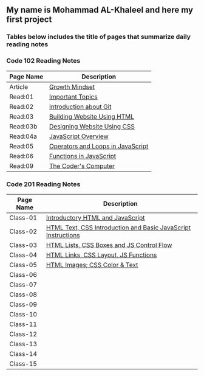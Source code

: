 ## **My name is Mohammad AL-Khaleel and here my first project**

### **Tables below includes the title of pages that summarize daily reading notes**
       
       
### **Code 102 Reading Notes**

| **Page Name** | **Description** |
| -----------   | --------------- |
| Article       |[Growth Mindset](https://malkhaleel88.github.io/reading-notes/Article)                   |
| Read:01       |[Important Topics](https://malkhaleel88.github.io/reading-notes/Read:01)                 |
| Read:02       |[Introduction about Git](https://malkhaleel88.github.io/reading-notes/Read:02)           |
| Read:03       |[Building Website Using HTML](https://malkhaleel88.github.io/reading-notes/Read:03)      |
| Read:03b      |[Designing Website Using CSS](https://malkhaleel88.github.io/reading-notes/Read:03b)     |
| Read:04a      |[JavaScript Overview](https://malkhaleel88.github.io/reading-notes/Read:04a)             |
| Read:05       |[Operators and Loops in JavaScript](https://malkhaleel88.github.io/reading-notes/Read:05)|
| Read:06       |[Functions in JavaScript](https://malkhaleel88.github.io/reading-notes/Read:06)          |
| Read:09       |[The Coder's Computer](https://malkhaleel88.github.io/reading-notes/Read:09)             |




### **Code 201 Reading Notes**

| **Page Name** | **Description** |
| -----------   | --------------- |
| Class-01      |[Introductory HTML and JavaScript](https://malkhaleel88.github.io/reading-notes/Class-01)|
| Class-02      |[HTML Text, CSS Introduction and Basic JavaScript Instructions](https://malkhaleel88.github.io/reading-notes/Class-02)|
| Class-03      |[HTML Lists, CSS Boxes and JS Control Flow](https://malkhaleel88.github.io/reading-notes/Class-03)|
| Class-04      |[HTML Links, CSS Layout, JS Functions](https://malkhaleel88.github.io/reading-notes/Class-04)|
| Class-05      | [HTML Images; CSS Color & Text](https://malkhaleel88.github.io/reading-notes/Class-05)|
| Class-06      | [](https://malkhaleel88.github.io/reading-notes/Class-06)|
| Class-07      | [](https://malkhaleel88.github.io/reading-notes/Class-07)|
| Class-08      | [](https://malkhaleel88.github.io/reading-notes/Class-08)|
| Class-09      | [](https://malkhaleel88.github.io/reading-notes/Class-09)|
| Class-10      | [](https://malkhaleel88.github.io/reading-notes/Class-10)|
| Class-11      | [](https://malkhaleel88.github.io/reading-notes/Class-11)|
| Class-12      | [](https://malkhaleel88.github.io/reading-notes/Class-12)|
| Class-13      | [](https://malkhaleel88.github.io/reading-notes/Class-13)|
| Class-14      | [](https://malkhaleel88.github.io/reading-notes/Class-14)|
| Class-15      | [](https://malkhaleel88.github.io/reading-notes/Class-15)|